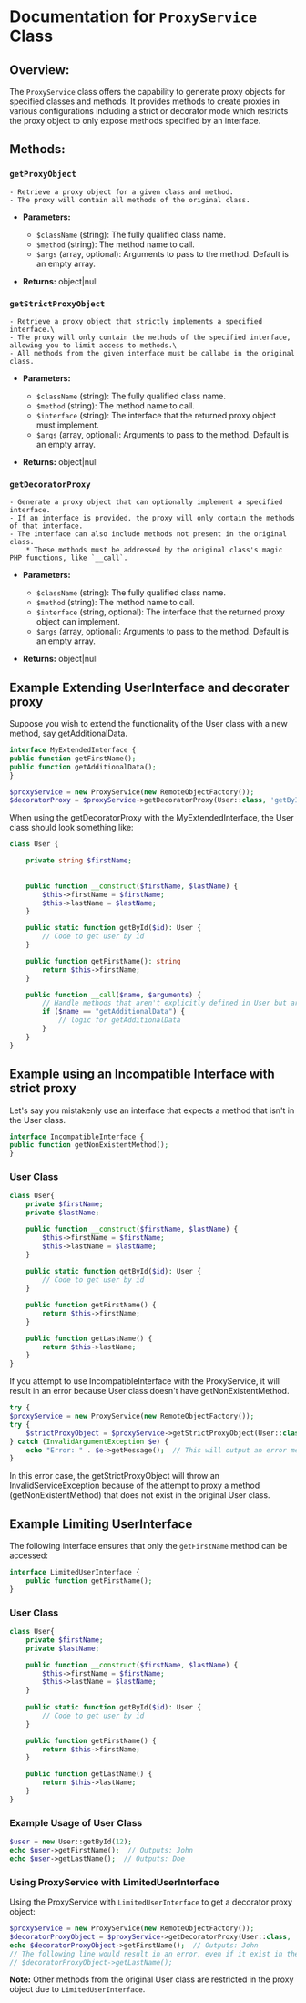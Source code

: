 # Documentation for `ProxyService` Class

## Overview:

The `ProxyService` class offers the capability to generate proxy objects for specified classes and methods. It provides methods to create proxies in various configurations including a strict or decorator mode which restricts the proxy object to only expose methods specified by an interface.

## Methods:

### `getProxyObject`

    - Retrieve a proxy object for a given class and method.
    - The proxy will contain all methods of the original class.

- **Parameters:**
    - `$className` (string): The fully qualified class name.
    - `$method` (string): The method name to call.
    - `$args` (array, optional): Arguments to pass to the method. Default is an empty array.

- **Returns:** object|null

### `getStrictProxyObject`

    - Retrieve a proxy object that strictly implements a specified interface.\
    - The proxy will only contain the methods of the specified interface, allowing you to limit access to methods.\ 
    - All methods from the given interface must be callabe in the original class.

- **Parameters:**
    - `$className` (string): The fully qualified class name.
    - `$method` (string): The method name to call.
    - `$interface` (string): The interface that the returned proxy object must implement.
    - `$args` (array, optional): Arguments to pass to the method. Default is an empty array.

- **Returns:** object|null

### `getDecoratorProxy`

    - Generate a proxy object that can optionally implement a specified interface.
    - If an interface is provided, the proxy will only contain the methods of that interface.
    - The interface can also include methods not present in the original class.
        * These methods must be addressed by the original class's magic PHP functions, like `__call`.

- **Parameters:**
    - `$className` (string): The fully qualified class name.
    - `$method` (string): The method name to call.
    - `$interface` (string, optional): The interface that the returned proxy object can implement.
    - `$args` (array, optional): Arguments to pass to the method. Default is an empty array.

- **Returns:** object|null

## **Example Extending UserInterface and decorater proxy**
Suppose you wish to extend the functionality of the User class with a new method, say getAdditionalData.

```php
interface MyExtendedInterface {
public function getFirstName();
public function getAdditionalData();
}
```

```php
$proxyService = new ProxyService(new RemoteObjectFactory());
$decoratorProxy = $proxyService->getDecoratorProxy(User::class, 'getById', MyExtendedInterface::class, ['12']);
```
When using the getDecoratorProxy with the MyExtendedInterface, the User class should look something like:

```php
class User {

    private string $firstName;
    
    
    public function __construct($firstName, $lastName) {
        $this->firstName = $firstName;
        $this->lastName = $lastName;
    }

    public static function getById($id): User {
        // Code to get user by id
    }

    public function getFirstName(): string
        return $this->firstName;
    }

    public function __call($name, $arguments) {
        // Handle methods that aren't explicitly defined in User but are in MyExtendedInterface
        if ($name == "getAdditionalData") {
            // logic for getAdditionalData
        }
    }
}
```

## **Example using an Incompatible Interface with strict proxy**

Let's say you mistakenly use an interface that expects a method that isn't in the User class.

```php
interface IncompatibleInterface {
public function getNonExistentMethod();
}
```
### User Class

```php
class User{
    private $firstName;
    private $lastName;

    public function __construct($firstName, $lastName) {
        $this->firstName = $firstName;
        $this->lastName = $lastName;
    }
    
    public static function getById($id): User {
        // Code to get user by id
    }

    public function getFirstName() {
        return $this->firstName;
    }

    public function getLastName() {
        return $this->lastName;
    }
}
```
If you attempt to use IncompatibleInterface with the ProxyService, it will result in an error because User class doesn't have getNonExistentMethod.

```php
try {
$proxyService = new ProxyService(new RemoteObjectFactory());
try {
    $strictProxyObject = $proxyService->getStrictProxyObject(User::class, 'getbyId', IncompatibleInterface::class, ['12']);
} catch (InvalidArgumentException $e) {
    echo "Error: " . $e->getMessage();  // This will output an error message indicating the incompatibility.
}
```
In this error case, the getStrictProxyObject will throw an InvalidServiceException because of the attempt to proxy a method (getNonExistentMethod) that does not exist in the original User class.

## **Example Limiting UserInterface**
The following interface ensures that only the `getFirstName` method can be accessed:

```php
interface LimitedUserInterface {
    public function getFirstName();
}
```

### User Class

```php
class User{
    private $firstName;
    private $lastName;

    public function __construct($firstName, $lastName) {
        $this->firstName = $firstName;
        $this->lastName = $lastName;
    }
    
    public static function getById($id): User {
        // Code to get user by id
    }

    public function getFirstName() {
        return $this->firstName;
    }

    public function getLastName() {
        return $this->lastName;
    }
}
```

### Example Usage of User Class
```php
$user = new User::getById(12);
echo $user->getFirstName();  // Outputs: John
echo $user->getLastName();  // Outputs: Doe
```

### Using ProxyService with LimitedUserInterface
Using the ProxyService with `LimitedUserInterface` to get a decorator proxy object:

```php
$proxyService = new ProxyService(new RemoteObjectFactory());
$decoratorProxyObject = $proxyService->getDecoratorProxy(User::class, 'getById', LimitedUserInterface::class, ['12']);
echo $decoratorProxyObject->getFirstName();  // Outputs: John
// The following line would result in an error, even if it exist in the original User class:
// $decoratorProxyObject->getLastName();
```

**Note:** Other methods from the original User class are restricted in the proxy object due to `LimitedUserInterface`.
